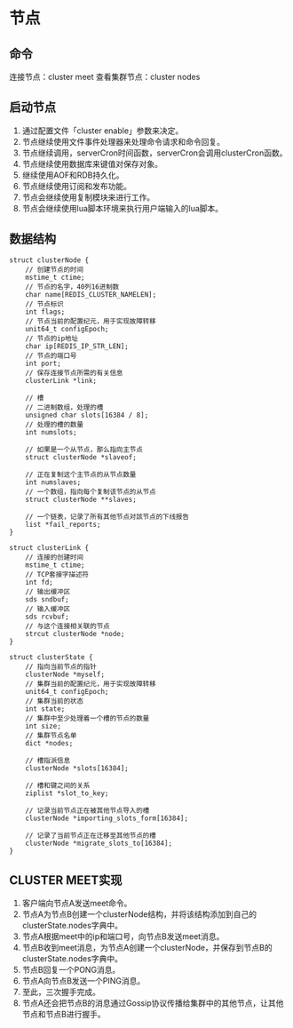# 节点

## 命令
连接节点：cluster meet <ip> <port>
查看集群节点：cluster nodes

## 启动节点
1. 通过配置文件「cluster enable」参数来决定。
2. 节点继续使用文件事件处理器来处理命令请求和命令回复。
3. 节点继续调用，serverCron时间函数，serverCron会调用clusterCron函数。
4. 节点继续使用数据库来键值对保存对象。
5. 继续使用AOF和RDB持久化。
6. 节点继续使用订阅和发布功能。
7. 节点会继续使用复制模块来进行工作。
8. 节点会继续使用lua脚本环境来执行用户端输入的lua脚本。

## 数据结构

```
struct clusterNode {
    // 创建节点的时间
    mstime_t ctime;
    // 节点的名字，40列16进制数
    char name[REDIS_CLUSTER_NAMELEN];
    // 节点标识
    int flags;
    // 节点当前的配置纪元，用于实现故障转移
    unit64_t configEpoch;
    // 节点的ip地址
    char ip[REDIS_IP_STR_LEN];
    // 节点的端口号
    int port;
    // 保存连接节点所需的有关信息
    clusterLink *link;
    
    // 槽
    // 二进制数组，处理的槽
    unsigned char slots[16384 / 8];
    // 处理的槽的数量
    int numslots;
    
    // 如果是一个从节点，那么指向主节点
    struct clusterNode *slaveof;
    
    // 正在复制这个主节点的从节点数量
    int numslaves;
    // 一个数组，指向每个复制该节点的从节点
    struct clusterNode **slaves;
    
    // 一个链表，记录了所有其他节点对該节点的下线报告
    list *fail_reports;
}

struct clusterLink {
    // 连接的创建时间
    mstime_t ctime;
    // TCP套接字描述符
    int fd;
    // 输出缓冲区
    sds sndbuf;
    // 输入缓冲区
    sds rcvbuf;
    // 与这个连接相关联的节点
    strcut clusterNode *node;
}

struct clusterState {
    // 指向当前节点的指针
    clusterNode *myself;
    // 集群当前的配置纪元，用于实现故障转移
    unit64_t configEpoch;
    // 集群当前的状态
    int state;
    // 集群中至少处理着一个槽的节点的数量
    int size;
    // 集群节点名单
    dict *nodes;
    
    // 槽指派信息
    clusterNode *slots[16384];
    
    // 槽和键之间的关系
    ziplist *slot_to_key;
    
    // 记录当前节点正在被其他节点导入的槽
    clusterNode *importing_slots_form[16384];
    
    // 记录了当前节点正在迁移至其他节点的槽
    clusterNode *migrate_slots_to[16384];
}
```

## CLUSTER MEET实现
1. 客户端向节点A发送meet命令。
2. 节点A为节点B创建一个clusterNode结构，并将该结构添加到自己的clusterState.nodes字典中。
3. 节点A根据meet中的ip和端口号，向节点B发送meet消息。
4. 节点B收到meet消息，为节点A创建一个clusterNode，并保存到节点B的clusterState.nodes字典中。
5. 节点B回复一个PONG消息。
6. 节点A向节点B发送一个PING消息。
7. 至此，三次握手完成。
8. 节点A还会把节点B的消息通过Gossip协议传播给集群中的其他节点，让其他节点和节点B进行握手。